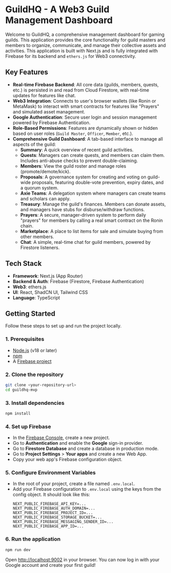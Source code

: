
# GuildHQ - A Web3 Guild Management Dashboard

Welcome to GuildHQ, a comprehensive management dashboard for gaming guilds. This application provides the core functionality for guild masters and members to organize, communicate, and manage their collective assets and activities. This application is built with Next.js and is fully integrated with Firebase for its backend and `ethers.js` for Web3 connectivity.

## Key Features

- **Real-time Firebase Backend**: All core data (guilds, members, quests, etc.) is persisted in and read from Cloud Firestore, with real-time updates for features like chat.
- **Web3 Integration**: Connects to user's browser wallets (like Ronin or MetaMask) to interact with smart contracts for features like "Prayers" and simulated asset management.
- **Google Authentication**: Secure user login and session management powered by Firebase Authentication.
- **Role-Based Permissions**: Features are dynamically shown or hidden based on user roles (`Guild Master`, `Officer`, `Member`, etc.).
- **Comprehensive Guild Dashboard**: A tab-based interface to manage all aspects of the guild:
  - **Summary**: A quick overview of recent guild activities.
  - **Quests**: Managers can create quests, and members can claim them. Includes anti-abuse checks to prevent double-claiming.
  - **Members**: View the guild roster and manage roles (promote/demote/kick).
  - **Proposals**: A governance system for creating and voting on guild-wide proposals, featuring double-vote prevention, expiry dates, and a quorum system.
  - **Axie Teams**: A delegation system where managers can create teams and scholars can apply.
  - **Treasury**: Manage the guild's finances. Members can donate assets, and managers have stubs for disburse/withdraw functions.
  - **Prayers**: A secure, manager-driven system to perform daily "prayers" for members by calling a real smart contract on the Ronin chain.
  - **Marketplace**: A place to list items for sale and simulate buying from other members.
  - **Chat**: A simple, real-time chat for guild members, powered by Firestore listeners.

## Tech Stack
- **Framework**: Next.js (App Router)
- **Backend & Auth**: Firebase (Firestore, Firebase Authentication)
- **Web3**: ethers.js
- **UI**: React, ShadCN UI, Tailwind CSS
- **Language**: TypeScript

## Getting Started

Follow these steps to set up and run the project locally.

### 1. Prerequisites
- [Node.js](https://nodejs.org/) (v18 or later)
- [npm](https://www.npmjs.com/)
- A [Firebase project](https://console.firebase.google.com/)

### 2. Clone the repository
```bash
git clone <your-repository-url>
cd guildhq-mvp 
```

### 3. Install dependencies
```bash
npm install
```

### 4. Set up Firebase
- In the [Firebase Console](https://console.firebase.google.com/), create a new project.
- Go to **Authentication** and enable the **Google** sign-in provider.
- Go to **Firestore Database** and create a database in production mode.
- Go to **Project Settings** > **Your apps** and create a new Web App.
- Copy your web app's Firebase configuration object.

### 5. Configure Environment Variables
- In the root of your project, create a file named `.env.local`.
- Add your Firebase configuration to `.env.local` using the keys from the config object. It should look like this:
  ```
  NEXT_PUBLIC_FIREBASE_API_KEY=...
  NEXT_PUBLIC_FIREBASE_AUTH_DOMAIN=...
  NEXT_PUBLIC_FIREBASE_PROJECT_ID=...
  NEXT_PUBLIC_FIREBASE_STORAGE_BUCKET=...
  NEXT_PUBLIC_FIREBASE_MESSAGING_SENDER_ID=...
  NEXT_PUBLIC_FIREBASE_APP_ID=...
  ```

### 6. Run the application
```bash
npm run dev
```

Open [http://localhost:9002](http://localhost:9002) in your browser. You can now log in with your Google account and create your first guild!
